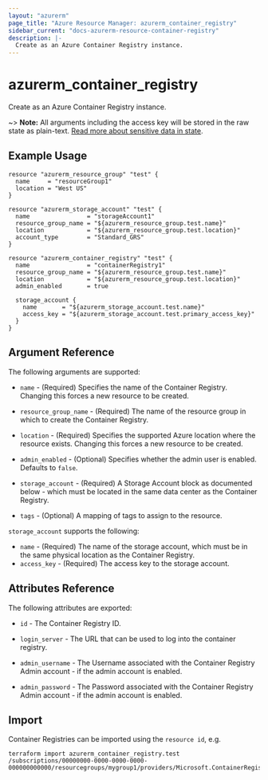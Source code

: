 ```yaml
---
layout: "azurerm"
page_title: "Azure Resource Manager: azurerm_container_registry"
sidebar_current: "docs-azurerm-resource-container-registry"
description: |-
  Create as an Azure Container Registry instance.
---
```


# azurerm\_container\_registry

Create as an Azure Container Registry instance.

~> **Note:** All arguments including the access key will be stored in the raw state as plain-text.
[Read more about sensitive data in state](/docs/state/sensitive-data.html).

## Example Usage

```hcl
resource "azurerm_resource_group" "test" {
  name     = "resourceGroup1"
  location = "West US"
}

resource "azurerm_storage_account" "test" {
  name                = "storageAccount1"
  resource_group_name = "${azurerm_resource_group.test.name}"
  location            = "${azurerm_resource_group.test.location}"
  account_type        = "Standard_GRS"
}

resource "azurerm_container_registry" "test" {
  name                = "containerRegistry1"
  resource_group_name = "${azurerm_resource_group.test.name}"
  location            = "${azurerm_resource_group.test.location}"
  admin_enabled       = true

  storage_account {
    name       = "${azurerm_storage_account.test.name}"
    access_key = "${azurerm_storage_account.test.primary_access_key}"
  }
}
```

## Argument Reference

The following arguments are supported:

* `name` - (Required) Specifies the name of the Container Registry. Changing this forces a
    new resource to be created.

* `resource_group_name` - (Required) The name of the resource group in which to
    create the Container Registry.

* `location` - (Required) Specifies the supported Azure location where the resource exists. Changing this forces a new resource to be created.

* `admin_enabled` - (Optional) Specifies whether the admin user is enabled. Defaults to `false`.

* `storage_account` - (Required) A Storage Account block as documented below - which must be located in the same data center as the Container Registry.

* `tags` - (Optional) A mapping of tags to assign to the resource.

`storage_account` supports the following:

* `name` - (Required) The name of the storage account, which must be in the same physical location as the Container Registry.
* `access_key` - (Required) The access key to the storage account.

## Attributes Reference

The following attributes are exported:

* `id` - The Container Registry ID.

* `login_server` - The URL that can be used to log into the container registry.

* `admin_username` - The Username associated with the Container Registry Admin account - if the admin account is enabled.

* `admin_password` - The Password associated with the Container Registry Admin account - if the admin account is enabled.

## Import

Container Registries can be imported using the `resource id`, e.g.

```
terraform import azurerm_container_registry.test /subscriptions/00000000-0000-0000-0000-000000000000/resourcegroups/mygroup1/providers/Microsoft.ContainerRegistry/registries/myregistry1
```
